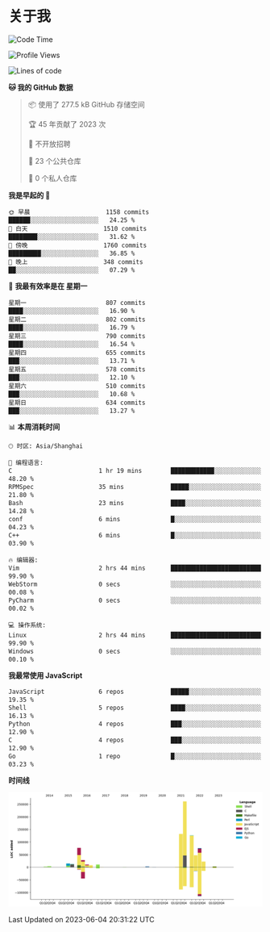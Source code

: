 # 关于我

<!--START_SECTION:waka-->
![Code Time](http://img.shields.io/badge/Code%20Time-757%20hrs%2048%20mins-blue)

![Profile Views](http://img.shields.io/badge/%E4%B8%AA%E4%BA%BA%E8%B5%84%E6%96%99%E8%A7%82%E7%9C%8B%E6%AC%A1%E6%95%B0-0-blue)

![Lines of code](https://img.shields.io/badge/%E4%BB%8E%E3%80%8CHello%20World%E3%80%8D%E8%B5%B7%E6%88%91%E5%B7%B2%E7%BB%8F%E5%86%99%E4%BA%86-836.0%20thousand%20%E8%A1%8C%E4%BB%A3%E7%A0%81-blue)

**🐱 我的 GitHub 数据** 

> 📦  使用了 277.5 kB GitHub 存储空间 
 > 
> 🏆 45 年贡献了 2023 次
 > 
> 🚫 不开放招聘
 > 
> 📜 23 个公共仓库 
 > 
> 🔑 0 个私人仓库 
 > 
**我是早起的 🐤** 

```text
🌞 早晨                     1158 commits        ██████░░░░░░░░░░░░░░░░░░░   24.25 % 
🌆 白天                     1510 commits        ████████░░░░░░░░░░░░░░░░░   31.62 % 
🌃 傍晚                     1760 commits        █████████░░░░░░░░░░░░░░░░   36.85 % 
🌙 晚上                     348 commits         ██░░░░░░░░░░░░░░░░░░░░░░░   07.29 % 
```
📅 **我最有效率是在 星期一** 

```text
星期一                      807 commits         ████░░░░░░░░░░░░░░░░░░░░░   16.90 % 
星期二                      802 commits         ████░░░░░░░░░░░░░░░░░░░░░   16.79 % 
星期三                      790 commits         ████░░░░░░░░░░░░░░░░░░░░░   16.54 % 
星期四                      655 commits         ███░░░░░░░░░░░░░░░░░░░░░░   13.71 % 
星期五                      578 commits         ███░░░░░░░░░░░░░░░░░░░░░░   12.10 % 
星期六                      510 commits         ███░░░░░░░░░░░░░░░░░░░░░░   10.68 % 
星期日                      634 commits         ███░░░░░░░░░░░░░░░░░░░░░░   13.27 % 
```


📊 **本周消耗时间** 

```text
🕑︎ 时区: Asia/Shanghai

💬 编程语言: 
C                        1 hr 19 mins        ████████████░░░░░░░░░░░░░   48.20 % 
RPMSpec                  35 mins             █████░░░░░░░░░░░░░░░░░░░░   21.80 % 
Bash                     23 mins             ████░░░░░░░░░░░░░░░░░░░░░   14.28 % 
conf                     6 mins              █░░░░░░░░░░░░░░░░░░░░░░░░   04.23 % 
C++                      6 mins              █░░░░░░░░░░░░░░░░░░░░░░░░   03.90 % 

🔥 编辑器: 
Vim                      2 hrs 44 mins       █████████████████████████   99.90 % 
WebStorm                 0 secs              ░░░░░░░░░░░░░░░░░░░░░░░░░   00.08 % 
PyCharm                  0 secs              ░░░░░░░░░░░░░░░░░░░░░░░░░   00.02 % 

💻 操作系统: 
Linux                    2 hrs 44 mins       █████████████████████████   99.90 % 
Windows                  0 secs              ░░░░░░░░░░░░░░░░░░░░░░░░░   00.10 % 
```

**我最常使用 JavaScript** 

```text
JavaScript               6 repos             █████░░░░░░░░░░░░░░░░░░░░   19.35 % 
Shell                    5 repos             ████░░░░░░░░░░░░░░░░░░░░░   16.13 % 
Python                   4 repos             ███░░░░░░░░░░░░░░░░░░░░░░   12.90 % 
C                        4 repos             ███░░░░░░░░░░░░░░░░░░░░░░   12.90 % 
Go                       1 repo              █░░░░░░░░░░░░░░░░░░░░░░░░   03.23 % 
```



**时间线**

![Lines of Code chart](https://raw.githubusercontent.com/Arondight/Arondight/master/assets/bar_graph.png)


 Last Updated on 2023-06-04 20:31:22 UTC
<!--END_SECTION:waka-->
